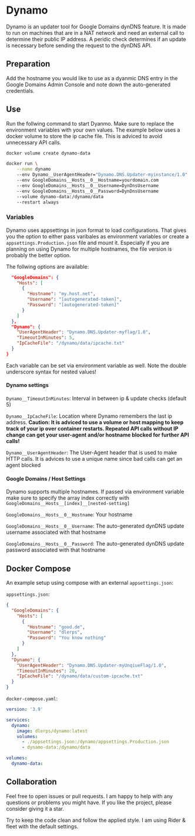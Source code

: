 # Dynamo

Dynamo is an updater tool for Google Domains dynDNS feature. It is made to run on machines that are in a NAT network and need an external call to determine their public IP address. A peridic check determines if an update is necessary before sending the request to the dynDNS API.

## Preparation

Add the hostname you would like to use as a dyanmic DNS entry in the Google Domains Admin Console and note down the auto-generated credentials.

## Use

Run the follwing command to start Dyanmo. Make sure to replace the environment variables with your own values. The example below uses a docker volume to store the ip cache file. This is adviced to avoid unnecessary API calls.

```bash
docker volume create dynamo-data

docker run \
    --name dynamo
    --env Dynamo__UserAgentHeader="Dynamo.DNS.Updater-myinstance/1.0"
    --env GoogleDomains__Hosts__0__Hostname=yourdomain.com
    --env GoogleDomains__Hosts__0__Username=DynDnsUsername
    --env GoogleDomains__Hosts__0__Password=DynDnsUsername
    --volume dynamo-data:/dynamo/data
    --restart always
```

### Variables

Dynamo uses appsettings in json format to load configurations. That gives you the option to either pass varibales as environment variables or create a `appsettings.Production.json` file and mount it. Especially if you are planning on using Dynamo for multiple hostnames, the file version is probably the better option.

The follwing options are available:

```json
  "GoogleDomains": {
    "Hosts": [
      {
        "Hostname": "my.host.net",
        "Username": "[autogenerated-token]",
        "Password": "[autogenerated-token]"
      }
    ]
  },
  "Dynamo": {
    "UserAgentHeader": "Dynamo.DNS.Updater-myflag/1.0",
    "TimeoutInMinutes": 5,
    "IpCacheFile": "/dynamo/data/ipcache.txt"
  }
}
```

Each variable can be set via environment variable as well. Note the double underscore syntax for nested values!

#### Dynamo settings

`Dynamo__TimeoutInMinutes`: Interval in between ip & update checks (default 5)

`Dynamo__IpCacheFile`: Location where Dynamo remembers the last ip address. **Caution: It is adviced to use a volume or host mapping to keep track of your ip over container restarts. Repeated API calls without IP change can get your user-agent and/or hostname blocked for further API calls!**

`Dynamo__UserAgentHeader`: The User-Agent header that is used to make HTTP calls. It is advices to use a unique name since bad calls can get an agent blocked

#### Google Domains / Host Settings

Dynamo supports multiple hostnames. If passed via environment variable make sure to specify the array index correctly with `GoogleDomains__Hosts__[index]__[nested-setting]`


`GoogleDomains__Hosts__0__Hostname`:  Your hostname

`GoogleDomains__Hosts__0__Username`:  The auto-generated dynDNS update username associated with that hostname

`GoogleDomains__Hosts__0__Password`:  The auto-generated dynDNS update password associated with that hostname

## Docker Compose

An example setup using compose with an external `appsettings.json`:

`appsettings.json`:

```json
{
  "GoogleDomains": {
    "Hosts": [
      {
        "Hostname": "good.de",
        "Username": "dlerps",
        "Password": "You know nothing"
      }
    ]
  },
  "Dynamo": {
    "UserAgentHeader": "Dynamo.DNS.Updater-myUnqiueFlag/1.0",
    "TimeoutInMinutes": 20,
    "IpCacheFile": "/dynamo/data/custom-ipcache.txt"
  }
}

```

`docker-compose.yaml`:

```yaml
version: '3.9'

services:
  dynamo:
    image: dlerps/dynamo:latest
    volumes:
      - ./appsettings.json:/dynamo/appsettings.Production.json
      - dynamo-data:/dynamo/data

volumes:
  dynamo-data:
```

## Collaboration

Feel free to open issues or pull requests. I am happy to help with any questions or problems you might have. If you like the project, please consider giving it a star.

Try to keep the code clean and follow the applied style. I am using Rider &amp; fleet with the default settings.